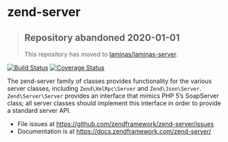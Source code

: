 # zend-server

> ## Repository abandoned 2020-01-01
>
> This repository has moved to [laminas/laminas-server](https://github.com/laminas/laminas-server).

[![Build Status](https://secure.travis-ci.org/zendframework/zend-server.svg?branch=master)](https://secure.travis-ci.org/zendframework/zend-server)
[![Coverage Status](https://coveralls.io/repos/github/zendframework/zend-server/badge.svg?branch=master)](https://coveralls.io/github/zendframework/zend-server?branch=master)

The zend-server family of classes provides functionality for the various server
classes, including `Zend\XmlRpc\Server` and `Zend\Json\Server`.
`Zend\Server\Server` provides an interface that mimics PHP 5’s SoapServer class;
all server classes should implement this interface in order to provide a standard
server API.

- File issues at https://github.com/zendframework/zend-server/issues
- Documentation is at https://docs.zendframework.com/zend-server/
